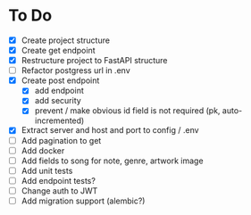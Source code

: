 # To Do

- [X] Create project structure
- [X] Create get endpoint
- [X] Restructure project to FastAPI structure
- [ ] Refactor postgress url in .env
- [X] Create post endpoint
    - [X] add endpoint
    - [X] add security
    - [X] prevent / make obvious id field is not required (pk, auto-incremented)
- [X] Extract server and host and port to config / .env
- [ ] Add pagination to get
- [ ] Add docker
- [ ] Add fields to song for note, genre, artwork image
- [ ] Add unit tests
- [ ] Add endpoint tests?
- [ ] Change auth to JWT
- [ ] Add migration support (alembic?)